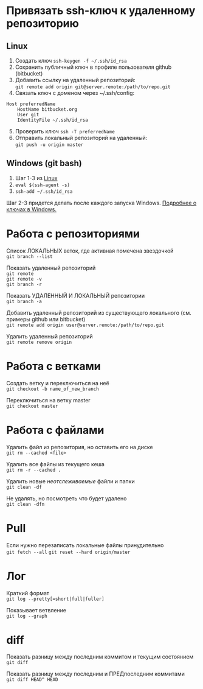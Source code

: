 Привязать ssh-ключ к удаленному репозиторию
===========================================

## Linux

1. Создать ключ `ssh-keygen -f ~/.ssh/id_rsa`
2. Сохранить публичный ключ в профиле пользователя github (bitbucket)
3. Добавить ссылку на удаленный репозиторий:  
`git remote add origin git@server.remote:/path/to/repo.git`
4. Связать ключ с доменом через ~/.ssh/config:
```
Host preferredName
    HostName bitbucket.org
    User git
    IdentityFile ~/.ssh/id_rsa
```
5. Проверить ключ `ssh -T preferredName`
6. Отправить локальный репозиторий на удаленный:  
`git push -u origin master`


## Windows (git bash)
1. Шаг 1-3 из [Linux](#linux)
2. `eval $(ssh-agent -s)`
3. `ssh-add ~/.ssh/id_rsa`

Шаг 2-3 придется делать после каждого запуска Windows. [Подробнее о ключах в Windows.](https://help.github.com/articles/error-permission-denied-publickey/)


Работа с репозиториями
======================

Список ЛОКАЛЬНЫХ веток, где активная помечена звездочкой  
`git branch --list`

Показать удаленный репозиторий  
`git remote`  
`git remote -v`  
`git branch -r`  

Показать УДАЛЕННЫЙ И ЛОКАЛЬНЫЙ репозитории  
`git branch -a`  

Добавить удаленный репозиторий из существующего локального (см. примеры github или bitbucket)  
`git remote add origin user@server.remote:/path/to/repo.git`

Удалить удаленный репозиторий  
`git remote remove origin`


Работа с ветками
================

Создать ветку и переключиться на неё  
`git checkout -b name_of_new_branch`

Переключиться на ветку master  
`git checkout master`


Работа с файлами
================

Удалить файл из репозитория, но оставить его на диске  
`git rm --cached <file>`

Удалить все файлы из текущего кеша  
`git rm -r --cached .`

Удалить новые _неотслеживаемые_ файли и папки  
`git clean -df`

Не удалять, но посмотреть что будет удалено  
`git clean -dfn`


Pull
====

Если нужно перезаписать локальные файлы принудительно  
`git fetch --all`
`git reset --hard origin/master`


Лог
===

Краткий формат  
`git log --pretty[=short|full|fuller]`

Показывает ветвление  
`git log --graph`


diff
====

Показать разницу между последним коммитом и текущим состоянием  
`git diff`

Показать разницу между последним и ПРЕДпоследним коммитами  
`git diff HEAD^ HEAD`